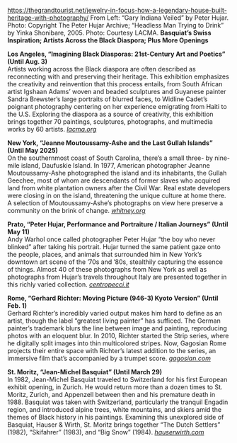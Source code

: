 https://thegrandtourist.net/jewelry-in-focus-how-a-legendary-house-built-heritage-with-photography/
From Left: “Gary Indiana Veiled” by Peter Hujar. Photo: Copyright The Peter Hujar Archive; “Headless Man Trying to Drink” by Yinka Shonibare, 2005. Photo: Courtesy LACMA.
**Basquiat’s Swiss Inspiration; Artists Across the Black Diaspora; Plus More Openings**

**Los Angeles, “Imagining Black Diasporas: 21st-Century Art and Poetics” (Until Aug. 3)**  
Artists working across the Black diaspora are often described as reconnecting with and preserving their heritage. This exhibition emphasizes the creativity and reinvention that this process entails, from South African artist Igshaan Adams’ woven and beaded sculptures and Guyanese painter Sandra Brewster’s large portraits of blurred faces, to Widline Cadet’s poignant photography centering on her experience emigrating from Haiti to the U.S. Exploring the diaspora as a source of creativity, this exhibition brings together 70 paintings, sculptures, photographs, and multimedia works by 60 artists. [_lacma.org_](https://www.lacma.org/art/exhibition/imagining-black-diasporas-21st-century-art-and-poetics)

**New York, “Jeanne Moutoussamy-Ashe and the Last Gullah Islands” (Until May 2025)**   
On the southernmost coast of South Carolina, there’s a small three- by nine-mile island, Daufuskie Island. In 1977, American photographer Jeanne Moutoussamy-Ashe photographed the island and its inhabitants, the Gullah Geechee, most of whom are descendants of former slaves who acquired land from white plantation owners after the Civil War. Real estate developers were closing in on the island, threatening the unique culture at home there. A selection of Moutoussamy-Ashe’s photographs on view here preserve a community on the brink of change. [_whitney.org_](https://whitney.org/exhibitions/jeanne-moutoussamy-ashe-last-gullah-islands#exhibition-about)

**Prato, “Peter Hujar, Performance and Portraiture / Italian Journeys” (Until May 11)**  
Andy Warhol once called photographer Peter Hujar “the boy who never blinked” after taking his portrait. Hujar turned the same patient gaze onto the people, places, and animals that surrounded him in New York’s downtown art scene of the ’70s and ’80s, stealthily capturing the essence of things. Almost 40 of these photographs from New York as well as photographs from Hujar’s travels throughout Italy are presented together in this richly varied collection. [_centropecci.it_](https://centropecci.it/en/exhibitions/peter-hujar)

**Rome, “Gerhard Richter: Moving Picture (946-3) Kyoto Version” (Until Feb. 1)**  
Gerhard Richter’s incredibly varied output makes him hard to define as an artist, though the label “greatest living painter” has sufficed. The German painter’s trademark blurs the line between image and painting, reproducing photos with an eloquent blur. In 2010, Richter started the Strip series, where he digitally split images into thin multicolored stripes. Now, Gagosian Rome projects their entire space with Richter’s latest addition to the series, an immersive film that’s accompanied by a trumpet score. [_gagosian.com_](https://gagosian.com/exhibitions/2024/gerhard-richter-moving-picture-946-3-kyoto-version/)

**St. Moritz, “Jean-Michel Basquiat” (Until March 29)**  
In 1982, Jean-Michel Basquiat traveled to Switzerland for his first European exhibit opening, in Zurich. He would return more than a dozen times to St. Moritz, Zurich, and Appenzell between then and his premature death in 1988. Basquiat was taken with Switzerland, particularly the tranquil Engadin region, and introduced alpine trees, white mountains, and skiers amid the themes of Black history in his paintings. Examining this unexplored side of Basquiat, Hauser & Wirth, St. Moritz brings together “The Dutch Settlers” (1982), “Skifahrer” (1983), and “Big Snow” (1984). [_hauserwirth.com_](https://www.hauserwirth.com/hauser-wirth-exhibitions/jean-michel-basquiat-engadin/)